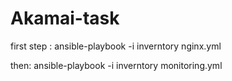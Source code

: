 # Akamai-task

first step :
ansible-playbook -i inverntory nginx.yml

then:
ansible-playbook -i inverntory monitoring.yml


